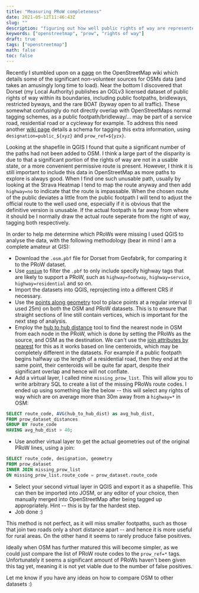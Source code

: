 ```yaml
---
title: "Measuring PRoW completeness"
date: 2021-05-12T11:46:43Z
slug: ""
description: "figuring out how well public rights of way are represented in OpenStreetMap"
keywords: ["openstreetmap", "prow", "rights of way"]
draft: true
tags: ["openstreetmap"]
math: false
toc: false
---
```


Recently I stumbled upon on a [page](https://wiki.openstreetmap.org/wiki/Contributors) on the OpenStreetMap wiki which details some of the significant non-volunteer sources for OSMs data (and takes an amusingly long time to load). Near the bottom I discovered that Dorset (my Local Authority) publishes an OGLv3 licensed dataset of public rights of way within its boundaries, including public footpaths, bridleways, restricted byways, and the rare BOAT (byway open to all traffic). These somewhat confusingly do not directly overlap with OpenStreetMaps normal tagging schemes, as a public footpath/bridleway/... may be part of a service road, residential road or a cycleway for example. To address this need another [wiki page](https://wiki.openstreetmap.org/wiki/Access_provisions_in_the_United_Kingdom#Public_Rights_of_Way) details a schema for tagging this extra information, using `designation=public_${xyz}` and `prow_ref=${yzx}`.

Looking at the shapefile in QGIS I found that quite a significant number of the paths had not been added to OSM. I think a large part of the disparity is due to that a significant portion of the rights of way are not in a usable state, or a more convenient permissive route is present. However, I think it is still important to include this data in OpenStreetMap as more paths to explore is always good. When I find one such unusable path, usually by looking at the Strava Heatmap I tend to map the route anyway and then add `highway=no` to indicate that the route is impassable. When the chosen route of the public deviates a little from the public footpath I will tend to adjust the official route to the well used one, especially if it is obvious that the definitive version is unusable. If the actual footpath is far away from where it should be I normally draw the actual route seperate from the right of way, tagging both respectively.

In order to help me determine which PRoWs were missing I used QGIS to analyse the data, with the following methodology (bear in mind I am a complete amateur at GIS):

* Download the `.osm.pbf` file for Dorset from Geofabrik, for comparing it to the PRoW dataset.
* Use [`osmium`](https://osmcode.org/osmium-tool/) to filter the `.pbf` to only include specify highway tags that are likely to support a PRoW, such as `highway=footway`, `highway=service`, `highway=residential` and so on. 
* Import the datasets into QGIS, reprojecting into a different CRS if necessary.
* Use the [points along geometry](https://docs.qgis.org/3.16/en/docs/user_manual/processing_algs/qgis/vectorgeometry.html#points-along-geometry) tool to place points at a regular interval (I used 25m) on both the OSM and PRoW datasets. This is to ensure that straight sections of line still contain vertices, which is important for the next step of analysis.
* Employ the [hub to hub distance](https://docs.qgis.org/3.16/en/docs/user_manual/processing_algs/qgis/vectoranalysis.html#distance-to-nearest-hub-points) tool to find the nearest node in OSM from each node in the PRoW, which is done by setting the PRoWs as the source, and OSM as the destination. We can't use the [join attributes by nearest](https://docs.qgis.org/3.16/en/docs/user_manual/processing_algs/qgis/vectorgeneral.html#qgisjoinbynearest) for this as it works based on line centeroids, which may be completely different in the datasets. For example if a public footpath begins halfway up the length of a residential road, then they end at the same point, their centeroids will be quite far apart, despite their significant overlap and hence will not conflate.
* Add a virtual layer, I called mine `missing_prow_list`. This will allow you to write arbitrary SQL to create a list of the missing PRoWs route codes. I ended up using something like the below -- this will select any rights of way which are on average more than 30m away from a `highway=*` in OSM:

```SQL
SELECT route_code, AVG(hub_to_hub_dist) as avg_hub_dist,
FROM prow_dataset_distances
GROUP BY route_code
HAVING avg_hub_dist > 40;
```

* Use another virtual layer to get the actual geometries out of the original PRoW lines, using a join:

```SQL
SELECT route_code, designation, geometry
FROM prow_dataset
INNER JOIN missing_prow_list
ON missing_prow_list.route_code = prow_dataset.route_code
```

* Select your second virtual layer in QGIS and export it as a shapefile. This can then be imported into JOSM, or any editor of your choice, then manually merged into OpenStreetMap after being tagged up appropriately. Hint -- this is by far the hardest step.
* Job done :)

This method is not perfect, as it will miss smaller footpaths, such as those that join two roads only a short distance apart -- and hence it is more useful for rural areas. On the other hand it seems to rarely produce false positives.

Ideally when OSM has further matured this will become simpler, as we could just compare the list of PRoW route codes to the `prow_ref=*` tags. Unfortunately it seems a significant amount of PRoWs haven't been given this tag yet, meaning it is not yet viable due to the number of false positives.

Let me know if you have any ideas on how to compare OSM to other datasets :)
